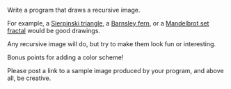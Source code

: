 <div class="md"><p>Write a program that draws a recursive image.</p>
<p>For example, a <a href="http://www.zeuscat.com/andrew/chaos/sierpinski.clear.gif">Sierpinski triangle</a>, a <a href="http://underdown.files.wordpress.com/2007/10/fern.png">Barnsley fern</a>, or a <a href="http://upload.wikimedia.org/wikipedia/commons/thumb/2/21/Mandel_zoom_00_mandelbrot_set.jpg/322px-Mandel_zoom_00_mandelbrot_set.jpg">Mandelbrot set fractal</a> would be good drawings. </p>
<p>Any recursive image will do, but try to make them look fun or interesting.</p>
<p>Bonus points for adding a color scheme!</p>
<p>Please post a link to a sample image produced by your program, and above all, be creative.</p>
</div>
